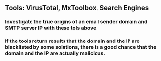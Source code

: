 ## Tools: VirusTotal, MxToolbox, Search Engines

### Investigate the true origins of an email sender domain and SMTP server IP with these tols above.

### If the tools return results that the domain and the IP are blacklisted by some solutions, there is a good chance that the domain and the IP are actually malicious.

